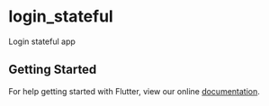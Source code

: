 # login_stateful

Login stateful app

## Getting Started

For help getting started with Flutter, view our online
[documentation](https://flutter.io/).
